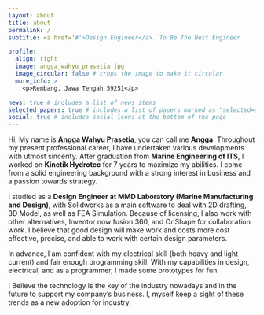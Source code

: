 ```yaml
---
layout: about
title: about
permalink: /
subtitle: <a href='#'>Design Engineer</a>. To Be The Best Engineer

profile:
  align: right
  image: angga_wahyu_prasetia.jpg
  image_circular: false # crops the image to make it circular
  more_info: >
    <p>Rembang, Jawa Tengah 59251</p>

news: true # includes a list of news items
selected_papers: true # includes a list of papers marked as "selected={true}"
social: true # includes social icons at the bottom of the page
---
```


Hi, My name is <b>Angga Wahyu Prasetia</b>, you can call me <b>Angga</b>. Throughout my present professional career, I have undertaken various developments with utmost sincerity. After graduation from <b>Marine Engineering of ITS</b>, I worked on <b>Kinetik Hydrotec</b> for 7 years to maximize my abilities. I come from a solid engineering background with a strong interest in business and a passion towards strategy.

I studied as a <b>Design Engineer at MMD Laboratory (Marine Manufacturing and Design)</b>, with Solidworks as a main software to deal with 2D drafting, 3D Model, as well as FEA Simulation. Because of licensing, I also work with other alternatives, Inventor now fusion 360, and OnShape for collaboration work. I believe that good design will make work and costs more cost effective, precise, and able to work with certain design parameters.

In advance, I am confident with my electrical skill (both heavy and light current) and fair enough programming skill. With my capabilities in design, electrical, and as a programmer, I made some prototypes for fun.

I Believe the technology is the key of the industry nowadays and in the future to support my company’s business. I, myself keep a sight of these trends as a new adoption for industry.

<!-- Write your biography here. Tell the world about yourself. Link to your favorite [subreddit](http://reddit.com). You can put a picture in, too. The code is already in, just name your picture `prof_pic.jpg` and put it in the `img/` folder.

Put your address / P.O. box / other info right below your picture. You can also disable any of these elements by editing `profile` property of the YAML header of your `_pages/about.md`. Edit `_bibliography/papers.bib` and Jekyll will render your [publications page](/al-folio/publications/) automatically.

Link to your social media connections, too. This theme is set up to use [Font Awesome icons](https://fontawesome.com/) and [Academicons](https://jpswalsh.github.io/academicons/), like the ones below. Add your Facebook, Twitter, LinkedIn, Google Scholar, or just disable all of them. -->

